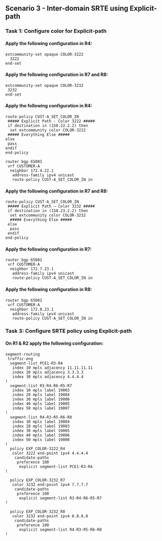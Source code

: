 ## Scenario 3 - Inter-domain SRTE using Explicit-path

### Task 1: Configure color for Explicit-path

#### Apply the following configuration in R4:

```
extcommunity-set opaque COLOR-3222
  3222
end-set
```

#### Apply the following configuration in R7 and R8:

```
extcommunity-set opaque COLOR-3232
 3232
end-set
```

#### Apply the following configuration in R4:

```
route-policy CUST-A_SET_COLOR_IN
 ##### Explicit Path - Color 3222 #####
 if destination in (150.22.2.2) then
  set extcommunity color COLOR-3222
 ##### Everything Else #####
else
 pass
endif
end-policy

router bgp 65001
 vrf CUSTOMER-A
  neighbor 172.4.22.1
   address-family ipv4 unicast
   route-policy CUST-A_SET_COLOR_IN in
```
   
#### Apply the following configuration in R7 and R8:

```
route-policy CUST-A_SET_COLOR_IN
 ##### Explicit Path – Color 3232 #####
 if destination in (150.23.2.2) then
  set extcommunity color COLOR-3232
  ##### Everything Else #####
 else
  pass
 endif
end-policy
```

#### Apply the following configuration in R7:

```
router bgp 65001
 vrf CUSTOMER-A
  neighbor 172.7.23.1
   address-family ipv4 unicast
   route-policy CUST-A_SET_COLOR_IN in
```

#### Apply the following configuration in R8:

```
router bgp 65001
 vrf CUSTOMER-A
  neighbor 172.8.23.1
   address-family ipv4 unicast
   route-policy CUST-A_SET_COLOR_IN in
```

### Task 3: Configure SRTE policy using Explicit-path

#### On R1 & R2 apply the following configuration:

```
segment-routing
 traffic-eng
  segment-list PCE1-R3-R4
   index 10 mpls adjacency 11.11.11.11
   index 20 mpls adjacency 3.3.3.3
   index 30 mpls adjacency 4.4.4.4
!
  segment-list R3-R4-R6-R5-R7
   index 10 mpls label 19003
   index 20 mpls label 19004
   index 30 mpls label 19006
   index 40 mpls label 19005
   index 50 mpls label 19007
!
  segment-list R4-R3-R5-R6-R8
   index 10 mpls label 19004
   index 20 mpls label 19003
   index 30 mpls label 19005
   index 40 mpls label 19006
   index 50 mpls label 19008
!
  policy EXP_COLOR-3222_R4
   color 3222 end-point ipv4 4.4.4.4
    candidate-paths
     preference 100
      explicit segment-list PCE1-R3-R4
!

  policy EXP_COLOR-3232_R7
   color 3232 end-point ipv4 7.7.7.7
    candidate-paths
     preference 100
      explicit segment-list R3-R4-R6-R5-R7
!

  policy EXP_COLOR-3232_R8
   color 3232 end-point ipv4 8.8.8.8
    candidate-paths
     preference 100
      explicit segment-list R4-R3-R5-R6-R8
!
```

